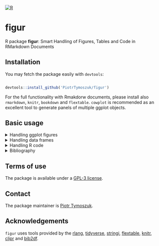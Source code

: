 [![R](https://github.com/PiotrTymoszuk/figur/actions/workflows/r.yml/badge.svg)](https://github.com/PiotrTymoszuk/figur/actions/workflows/r.yml)

# figur
R package __figur__: Smart Handling of Figures, Tables and Code in RMarkdown Documents

## Installation

You may fetch the package easily with `devtools`: 

```r

devtools::install_github('PiotrTymoszuk/figur')

```

For the full functionality with Rmakdorw documents, please install also `rmarkdown`, `knitr`, `bookdown` and `flextable`. `cowplot` is recommended as an excellent tool to generate panels of multiple ggplot objects.


## Basic usage

<details>
   <summary>Handling ggplot figures</summary>

### Handling ggplot figures

The core functionality of the `figur` package is the convenient storage and insertion/referencing of figures, preferably in the `ggplot` format, in RMarkdown documents. You may create `ggplot` graphs in an usual way:

```r

library(tidyverse)
library(cowplot) ## to create multi-graph panels

## plotting data 

  test_cars <- mtcars %>%
    rownames_to_column('car') %>%
    as_tibble
    
> test_cars
# A tibble: 32 × 12
   car                 mpg   cyl  disp    hp  drat    wt  qsec    vs    am  gear  carb
   <chr>             <dbl> <dbl> <dbl> <dbl> <dbl> <dbl> <dbl> <dbl> <dbl> <dbl> <dbl>
 1 Mazda RX4          21       6  160    110  3.9   2.62  16.5     0     1     4     4
 2 Mazda RX4 Wag      21       6  160    110  3.9   2.88  17.0     0     1     4     4
 3 Datsun 710         22.8     4  108     93  3.85  2.32  18.6     1     1     4     1
 4 Hornet 4 Drive     21.4     6  258    110  3.08  3.22  19.4     1     0     3     1
 5 Hornet Sportabout  18.7     8  360    175  3.15  3.44  17.0     0     0     3     2
 6 Valiant            18.1     6  225    105  2.76  3.46  20.2     1     0     3     1
 7 Duster 360         14.3     8  360    245  3.21  3.57  15.8     0     0     3     4
 8 Merc 240D          24.4     4  147.    62  3.69  3.19  20       1     0     4     2
 9 Merc 230           22.8     4  141.    95  3.92  3.15  22.9     1     0     4     2
10 Merc 280           19.2     6  168.   123  3.92  3.44  18.3     1     0     4     4
# … with 22 more rows
# ℹ Use `print(n = ...)` to see more rows  

## plots

 car_dist <- test_cars %>%
    ggplot(aes(x = mpg,
               y = reorder(car, mpg))) +
    geom_bar(stat = 'identity',
             fill = 'steelblue') +
    theme_classic() +
    theme(axis.title.y = element_blank()) +
    labs(title = 'Miles per gallon')


  car_cyl <- test_cars %>%
    ggplot(aes(x = cyl,
               y = mpg,
               color = factor(gear))) +
    geom_point(shape = 16,
               position = position_jitter(width = 0.1, height = 0.15)) +
    theme_light() +
    labs(title = 'Mlies per gallon',
         fill = 'Gears')

  car_panel <- plot_grid(car_dist,
                         car_cyl,
                         ncol = 2,
                         labels = LETTERS)

```

Subsequently, they can be converted into `figure` class objects keeping together the graph, its width and height (`w` and `h`), label representing the file name on the disc, reference name (`ref_name`) and caption used later in the RMarkdown document. This can be easily done by calling `as_figure()`: 

```r

## call as_figure() to create a figure object

fig_list <- list(fig1 = as_figure(car_dist,
                                    w = 90,
                                    h = 90,
                                    label = 'test1',
                                    ref_name = 'test1_figure',
                                    caption = 'caption for Figure 1'),
                   fig2 = as_figure(car_cyl,
                                    w = 90,
                                    h = 90,
                                    label = 'test2',
                                    ref_name = 'test2_figure',
                                    caption = 'caption for Figure 2'))
                                    
 car_figure <- as_figure(car_panel,
                          label = 'car_panel',
                          w = 180,
                          h = 120,
                          unit = 'mm')

```
The subsequent insertion of a figure chunk in the RMarkdown document works seamlessly with the `insert()` method. The dimensions are automatically converted into inches or provided as a function call. By default, the figure chunk is copied to your clipboard. Alternatively, it can append an existing .Rmd file. 
Of note, the `insert()` method takes care for chunk names compatible with the standard Rmarkdown/bookdown format, e.g. by substitution of '_':

```r

## canonical Rmarkdown/bookdown format: the chunk is copied into the clipboard

insert(fig_list$fig1)

# ```{r fig-test1-figure, fig.width = 3.543307083, fig.height = 3.543307083, fig.cap = 'caption for Figure 1'}

# fig_list$fig1$plot

# ```

# __Figure \@ref(fig:fig-test1-figure). caption for Figure 1__ 
# _<<legend>>_

## dimensions as a functon call: insensitive to later resizing of the figure

insert(fig_list$fig2, relative_dim = TRUE)

# ```{r fig-test2-figure, fig.width = figur::convert(fig_list$fig2, to = 'in')$w, fig.height = figur::convert(fig_list$fig2, to = 'in')$h, fig.cap = 'caption # for Figure 2'}

# fig_list$fig2$plot

# ```

# __Figure \@ref(fig:fig-test2-figure). caption for Figure 2__ 
# _<<legend>>_

```
Finally, by calling `refer()` a Rmarkdown/bookdown-compatible reference to the figure is generated and, by default, copied to the clipboard. To save the figure on the disc, use `pickle()` - the file name and image dimensions are stored in the object: 

```r

## referencing

refer(fig_list$fig1)

Figure \@ref(fig:fig-test1-figure)

pickle(fig_list$fig1)

```
</details>

<details>
   <summary>Handling data frames</summary>

### Handling data frames

Basically, any data frame may be converted to an `mdtable` object, which as in case of graph-storing `figur` instance, bundles the data frame with its later reference and caption in the Rmarkdown document:
   
```r
   
   test_tbl <- as_mdtable(mtcars,
                         label = 'mt_cars',
                         ref_name = 'mt_cars',
                         caption = 'Car data')
               
> head(test_tbl)
                   mpg cyl disp  hp drat    wt  qsec vs am gear carb
Mazda RX4         21.0   6  160 110 3.90 2.620 16.46  0  1    4    4
Mazda RX4 Wag     21.0   6  160 110 3.90 2.875 17.02  0  1    4    4
Datsun 710        22.8   4  108  93 3.85 2.320 18.61  1  1    4    1
Hornet 4 Drive    21.4   6  258 110 3.08 3.215 19.44  1  0    3    1
Hornet Sportabout 18.7   8  360 175 3.15 3.440 17.02  0  0    3    2
Valiant           18.1   6  225 105 2.76 3.460 20.22  1  0    3    1
   
   
```
Insertion of the corresponding chunk into the Rmarkdown document and referencing is analogically done with the `insert()` and `refer()` methods. By default, the output is copied to the clipboard:
   
```r
   
> insert(test_tbl)
# ```{r tab-mt-cars, tab.cap = 'Car data'}

# flextable::flextable(test_tbl)

# ```

> refer(test_tbl)
Table \@ref(tab:tab-mt-cars)
   
```   
</details>

<details>
   <summary>Handling R code</summary>
   
### Handling R code
   
Management of R code in Rmarkdown may pose a challenge, especially in lengthy documents with multiple repeating inline code elements. Additionally, debugging may consume lots of time. A smarter alternative to the 'copy-paste' approach and tesing the code in the console is provided with the `mdexpr` object. Virtually any R expression may be wrapped with `mdexpr()` which stores the text code representation and evaluation result. By this means, any evaluation errors are directly reported:
   
```r
   
## error-free evaluation
   
test_mdexpr <- mdexpr(nrow(mtcars), ref_name = 'mtcar_size')
                  
> test_mdexpr
mdexpr: {nrow(mtcars)} = 32
   
## errors are raised at creation of the mdexpr:
   
> mdexpr(mtcars$mpg[1, 2], ref_name = 'mtcar_size')
Error in mtcars$mpg[1, 2] : incorrect number of dimensions                
     
```

The code chunk is inserted as an inline element with the `refer()` call and as a multi-line chunk with the `insert()` method. By default, the output is copied into the clipboard:
   
```r
   
> refer(test_mdexpr)
# `r nrow(mtcars)`
   
> insert(test_mdexpr)
#```{r mtcar-size}

#nrow(mtcars)

#```
   
```
   
</details>
   
<details>
   <summary>Bibliography</summary>
   
 ## Bibliography
   
In my experience, a combination of an external citation manager and R Studio is not the most efficient one. The `mdbib` object storing the bibliography derived from the most common BibTex format and enabling for search via regular expression and referencing directly from R can make management of literature references more straightforward. 

To create a `mdbib` object, just read your BibTex file from the disc with `read_bib()`:
  
```r
   
mol_bib <- read_bib('./test/mol_biblio.bib')
           
>  mol_bib
# A tibble: 10 × 33
   CATEGORY BIBTEXKEY ADDRESS ANNOTE AUTHOR BOOKT…¹ CHAPTER CROSS…² EDITION EDITOR HOWPU…³ INSTI…⁴ JOURNAL KEY   MONTH NOTE  NUMBER
 * <chr>    <chr>     <chr>   <chr>  <list> <chr>   <chr>   <chr>   <chr>   <list> <chr>   <chr>   <chr>   <chr> <chr> <chr> <chr> 
 1 ARTICLE  Cavalier… NA      NA     <chr>  NA      NA      NA      NA      <chr>  NA      NA      JCO pr… NA    nov   NA    5     
 2 ARTICLE  Wu2020    NA      NA     <chr>  NA      NA      NA      NA      <chr>  NA      NA      Molecu… NA    jun   NA    1     
 3 ARTICLE  Ding2022  NA      NA     <chr>  NA      NA      NA      NA      <chr>  NA      NA      Fronti… NA    feb   NA    NA    
 4 ARTICLE  Wichmann… NA      NA     <chr>  NA      NA      NA      NA      <chr>  NA      NA      Intern… NA    dec   NA    12    
 5 ARTICLE  Keck2015  NA      NA     <chr>  NA      NA      NA      NA      <chr>  NA      NA      Clinic… NA    feb   NA    4     
 6 ARTICLE  Walter20… NA      NA     <chr>  NA      NA      NA      NA      <chr>  NA      NA      PloS o… NA    feb   NA    2     
 7 ARTICLE  VanHooff… NA      NA     <chr>  NA      NA      NA      NA      <chr>  NA      NA      Journa… NA    nov   NA    33    
 8 ARTICLE  Lawrence… NA      NA     <chr>  NA      NA      NA      NA      <chr>  NA      NA      Nature… NA    jan   NA    7536  
 9 ARTICLE  Mermel20… NA      NA     <chr>  NA      NA      NA      NA      <chr>  NA      NA      Genome… NA    apr   NA    4     
10 ARTICLE  Benjamin… NA      NA     <chr>  NA      NA      NA      NA      <chr>  NA      NA      bioRxiv NA    dec   NA    NA    
# … with 16 more variables: ORGANIZATION <chr>, PAGES <chr>, PUBLISHER <chr>, SCHOOL <chr>, SERIES <chr>, TITLE <chr>, TYPE <chr>,
#   VOLUME <chr>, YEAR <dbl>, ABSTRACT <chr>, DOI <chr>, ISSN <chr>, KEYWORDS <chr>, MENDELEY.TAGS <chr>, PMID <chr>, URL <chr>,
#   and abbreviated variable names ¹​BOOKTITLE, ²​CROSSREF, ³​HOWPUBLISHED, ⁴​INSTITUTION
# ℹ Use `colnames()` to see all variable names
   
```
Technically, the `mdbib` instance is nothing else as a data frame or tibble which may be searched with your favourite tool set like tidyverse's `filter()`. 
The `figur` package offers also a possibilty to search with regular expressions via `reglook()`. Finally, the citations can be easily pasted into your Rmarkdown document by calling `refer()`. The whole procedure works particularly caompact in a pipeline:
   
```r
   
 ## be default the output is copied into the clipboard:
   
   mol_bib %>%
    reglook(regex = '(The Cancer)|(GSE\\d+)') %>%
    refer
   
  # [@Cavalieri2021; @Lawrence2015]
   
```
   
</details>

## Terms of use

The package is available under a [GPL-3 license](https://github.com/PiotrTymoszuk/figur/blob/main/LICENSE).

## Contact

The package maintainer is [Piotr Tymoszuk](mailto:piotr.s.tymoszuk@gmail.com).

## Acknowledgements

`figur` uses tools provided by the [rlang](https://rlang.r-lib.org/), [tidyverse](https://www.tidyverse.org/), [stringi](https://stringi.gagolewski.com/), [flextable](https://ardata-fr.github.io/flextable-book/), [knitr](https://yihui.org/knitr/), [clipr](https://github.com/mdlincoln/clipr) and [bib2df](https://github.com/ropensci/bib2df).
